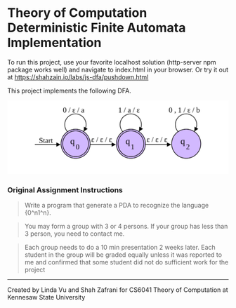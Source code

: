# Theory of Computation Deterministic Finite Automata Implementation


To run this project, use your favorite localhost solution (http-server npm package works well) and navigate to index.html in your browser. Or try it out at https://shahzain.io/labs/js-dfa/pushdown.html

This project implements the following DFA.

![](/images/editable-svg.svg)

### Original Assignment Instructions

>Write a program that generate a PDA to recognize the language {0^n1^n}.

>You may form a group with 3 or 4 persons. If your group has less than 3 person, you need to contact me.

>Each group needs to do a 10 min presentation 2 weeks later. Each student in the group will be graded equally unless it was reported to me and confirmed that some student did not do sufficient work for the project

---
Created by Linda Vu and Shah Zafrani for CS6041 Theory of Computation at Kennesaw State University
